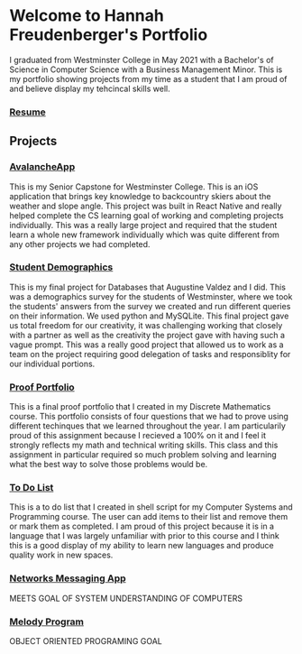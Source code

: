# Welcome to Hannah Freudenberger's Portfolio
I graduated from Westminster College in May 2021 with a Bachelor's of Science in Computer Science with a Business Management Minor. This is my portfolio showing projects from my time as a student that I am proud of and believe display my tehcincal skills well. 
    
    
### [Resume](https://github.com/hannahlf/Resume/HannahFreudenberger_Resume.pdf)
 
## Projects 
### [AvalancheApp](https://github.com/hannahlf/AvalancheApp)
This is my Senior Capstone for Westminster College. This is an iOS application that brings key knowledge to backcountry skiers about the weather and slope angle. This project was built in React Native and really helped complete the CS learning goal of working and completing projects individually. This was a really large project and required that the student learn a whole new framework individually which was quite different from any other projects we had completed. 


### [Student Demographics](https://github.com/augValdez/StudentDemographics)
This is my final project for Databases that Augustine Valdez and I did. This was a demographics survey for the students of Westminster, where we took the students' answers from the survey we created and run different queries on their information. We used python and MySQLite. This final project gave us total freedom for our creativity, it was challenging working that closely with a partner as well as the creativity the project gave with having such a vague prompt. This was a really good project that allowed us to work as a team on the project requiring good delegation of tasks and responsiblity for our individual portions. 

### [Proof Portfolio](https://github.com/hannahlf/ProofPortfolio)
This is a final proof portfolio that I created in my Discrete Mathematics course. This portfolio consists of four questions that we had to prove using different techinques that we learned throughout the year. I am particularily proud of this assignment because I recieved a 100% on it and I feel it strongly reflects my math and technical writing skills. This class and this assignment in particular required so much problem solving and learning what the best way to solve those problems would be. 

### [To Do List](https://github.com/hannahlf/251todo)
This is a to do list that I created in shell script for my Computer Systems and Programming course. The user can add items to their list and remove them or mark them as completed. I am proud of this project because it is in a language that I was largely unfamiliar with prior to this course and I think this is a good display of my ability to learn new languages and produce quality work in new spaces. 

### [Networks Messaging App](https://github.com/hannahlf/NetworkMessaging)
MEETS GOAL OF SYSTEM UNDERSTANDING OF COMPUTERS

### [Melody Program](https://github.com/hannahlf/Melody)
OBJECT ORIENTED PROGRAMING GOAL
